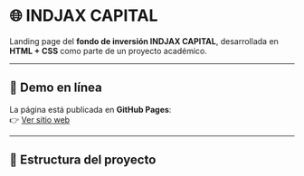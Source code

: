 # 🌐 INDJAX CAPITAL

Landing page del **fondo de inversión INDJAX CAPITAL**, desarrollada en **HTML + CSS** como parte de un proyecto académico.

---

## 🚀 Demo en línea
La página está publicada en **GitHub Pages**:  
👉 [Ver sitio web](https://https://github.com/AxlCrz2003.github.io/indjax-capital/)

---

## 📂 Estructura del proyecto



